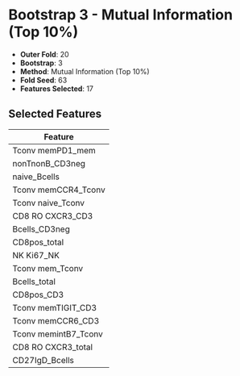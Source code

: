 # Bootstrap 3 - Mutual Information (Top 10%)

- **Outer Fold**: 20
- **Bootstrap**: 3
- **Method**: Mutual Information (Top 10%)
- **Fold Seed**: 63
- **Features Selected**: 17

## Selected Features

| Feature |
|---------|
| Tconv memPD1_mem |
| nonTnonB_CD3neg |
| naive_Bcells |
| Tconv memCCR4_Tconv |
| Tconv naive_Tconv |
| CD8 RO CXCR3_CD3 |
| Bcells_CD3neg |
| CD8pos_total |
| NK Ki67_NK |
| Tconv mem_Tconv |
| Bcells_total |
| CD8pos_CD3 |
| Tconv memTIGIT_CD3 |
| Tconv memCCR6_CD3 |
| Tconv memintB7_Tconv |
| CD8 RO CXCR3_total |
| CD27IgD_Bcells |
